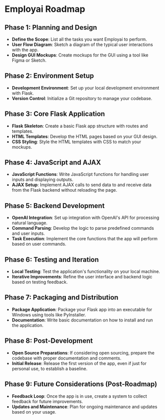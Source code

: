 
# Employai Roadmap

## Phase 1: Planning and Design
- **Define the Scope**: List all the tasks you want Employai to perform.
- **User Flow Diagram**: Sketch a diagram of the typical user interactions with the app.
- **Design GUI Mockups**: Create mockups for the GUI using a tool like Figma or Sketch.

## Phase 2: Environment Setup
- **Development Environment**: Set up your local development environment with Flask.
- **Version Control**: Initialize a Git repository to manage your codebase.

## Phase 3: Core Flask Application
- **Flask Skeleton**: Create a basic Flask app structure with routes and templates.
- **HTML Templates**: Develop the HTML pages based on your GUI design.
- **CSS Styling**: Style the HTML templates with CSS to match your mockups.

## Phase 4: JavaScript and AJAX
- **JavaScript Functions**: Write JavaScript functions for handling user inputs and displaying outputs.
- **AJAX Setup**: Implement AJAX calls to send data to and receive data from the Flask backend without reloading the page.

## Phase 5: Backend Development
- **OpenAI Integration**: Set up integration with OpenAI's API for processing natural language.
- **Command Parsing**: Develop the logic to parse predefined commands and user inputs.
- **Task Execution**: Implement the core functions that the app will perform based on user commands.

## Phase 6: Testing and Iteration
- **Local Testing**: Test the application's functionality on your local machine.
- **Iterative Improvements**: Refine the user interface and backend logic based on testing feedback.

## Phase 7: Packaging and Distribution
- **Package Application**: Package your Flask app into an executable for Windows using tools like PyInstaller.
- **Documentation**: Write basic documentation on how to install and run the application.

## Phase 8: Post-Development
- **Open Source Preparations**: If considering open sourcing, prepare the codebase with proper documentation and comments.
- **Initial Release**: Release the first version of the app, even if just for personal use, to establish a baseline.

## Phase 9: Future Considerations (Post-Roadmap)
- **Feedback Loop**: Once the app is in use, create a system to collect feedback for future improvements.
- **Updates and Maintenance**: Plan for ongoing maintenance and updates based on your usage.

